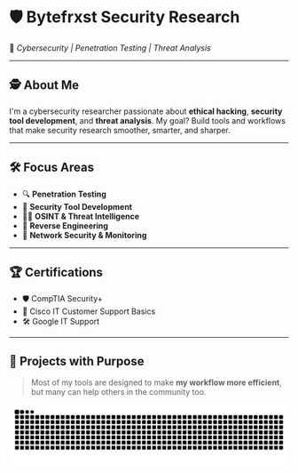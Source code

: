 # 🛡️ Bytefrxst Security Research
🚀 *Cybersecurity | Penetration Testing | Threat Analysis*

---

## 🕵️ About Me  
I'm a cybersecurity researcher passionate about **ethical hacking**, **security tool development**, and **threat analysis**. My goal? Build tools and workflows that make security research smoother, smarter, and sharper.

---

## 🛠️ Focus Areas
- 🔍 **Penetration Testing**
- 🔐 **Security Tool Development**
- 🕵️‍♂️ **OSINT & Threat Intelligence**
- 📜 **Reverse Engineering**
- 📡 **Network Security & Monitoring**

---

## 🏆 Certifications
- 🛡️ CompTIA Security+
- 💬 Cisco IT Customer Support Basics
- 🛠️ Google IT Support
---

## 🧰 Projects with Purpose
> Most of my tools are designed to make **my workflow more efficient**, but many can help others in the community too.

![GitHub Snake Animation](https://raw.githubusercontent.com/asmrprog-yt/asmrprog-yt/output/github-snake-dark.svg)
